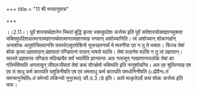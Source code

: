 +++
title = "11 श्री भगवानुवाच"

+++
  
  
।।2.11।। पूर्वं शास्त्रार्थज्ञानेन स्थिरां बुद्धिं कृत्वा भक्त्युपदेशः
कर्त्तव्य इति पूर्वं सर्वशास्त्रोक्तज्ञानमुक्त्वा
भक्तिमुपदिशन्नात्मानात्मज्ञानार्थमात्मानात्मज्ञानमाह भगवान् अशोच्यानिति।
त्वं अशोच्यान् शोकानर्हान् अन्वशोचः अनुशोचितवानसि यतस्तेऽसुरावेशिनो
भूभारहरणार्थं मे मारणीया एव न तु ते भक्ताः। किञ्च
तेषां शोकं कृत्वा प्रज्ञावादान् प्रज्ञावतां पण्डितानां वादान् भाषसे
वदसि। तेषां वादानेव वदसि न तु त्वं प्रज्ञावान्। यतस्ते प्रज्ञावन्तः
पण्डिता मदिच्छयैव सर्वं भवतीति ज्ञानवन्तः अतः गतासून् गतप्राणान्परलोके
तेषां का गतिर्भविष्यति अगतासून् जीवतःजीवतां तेषां कथं योगक्षेमो भविष्यति
इति नानुशोचन्ति। अत एव श्रुतिरप्याह एष एव तं साधु कर्म कारयति
यमुन्निनीषति एष एव तमसाधु कर्म कारयति यमधोनिनीषति (৷৷.ह्येवैन৷৷.तं
यमन्वानुनेषति৷৷.तं यमेभ्यो लोकेभ्यो नुनुत्सत) कौ.उ.3।9 इति। अतो
मत्कृतेऽर्थे कथं शोकः कर्त्तव्य इति भावः।  
  
  
  
